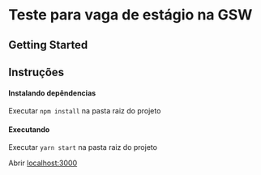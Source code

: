 # Teste para vaga de estágio na GSW

## Getting Started


## Instruções
#### Instalando depêndencias
Executar ```npm install``` na pasta raiz do projeto

#### Executando
Executar ```yarn start``` na pasta raiz do projeto

Abrir [localhost:3000](https://localhost:3000)


